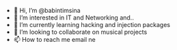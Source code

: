 - 👋 Hi, I’m @babintimsina
- 👀 I’m interested in IT and Networking and..
- 🌱 I’m currently learning hacking and injection packages 
- 💞️ I’m looking to collaborate on musical projects 
- 📫 How to reach me email ne

<!---
babintimsina/babintimsina is a ✨ special ✨ repository because its `README.md` (this file) appears on your GitHub profile.
You can click the Preview link to take a look at your changes.
--->
